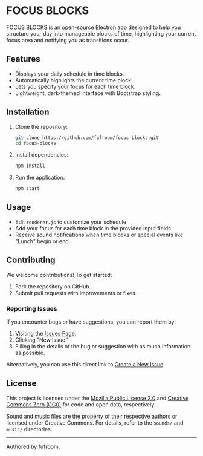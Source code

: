 
# FOCUS BLOCKS

FOCUS BLOCKS is an open-source Electron app designed to help you structure your day into manageable blocks of time, highlighting your current focus area and notifying you as transitions occur. 

## Features
- Displays your daily schedule in time blocks.
- Automatically highlights the current time block.
- Lets you specify your focus for each time block.
- Lightweight, dark-themed interface with Bootstrap styling.

## Installation
1. Clone the repository:
   ```bash
   git clone https://github.com/fufroom/focus-blocks.git
   cd focus-blocks
   ```
2. Install dependencies:
   ```bash
   npm install
   ```
3. Run the application:
   ```bash
   npm start
   ```

## Usage
- Edit `renderer.js` to customize your schedule.
- Add your focus for each time block in the provided input fields.
- Receive sound notifications when time blocks or special events like "Lunch" begin or end.

## Contributing
We welcome contributions! To get started:
1. Fork the repository on GitHub.
2. Submit pull requests with improvements or fixes.

### Reporting Issues
If you encounter bugs or have suggestions, you can report them by:
1. Visiting the [Issues Page](https://github.com/fufroom/focus-blocks/issues).
2. Clicking "New Issue."
3. Filling in the details of the bug or suggestion with as much information as possible.

Alternatively, you can use this direct link to [Create a New Issue](https://github.com/fufroom/focus-blocks/issues/new).

## License
This project is licensed under the [Mozilla Public License 2.0](LICENSE) and [Creative Commons Zero (CC0)](LICENSE-CC0) for code and open data, respectively. 

Sound and music files are the property of their respective authors or licensed under Creative Commons. For details, refer to the `sounds/` and `music/` directories.

---

Authored by [fufroom](https://github.com/fufroom).